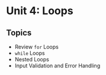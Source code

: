 # Unit 4: Loops
## Topics
* Review `for` Loops
* `while` Loops
* Nested Loops
* Input Validation and Error Handling
